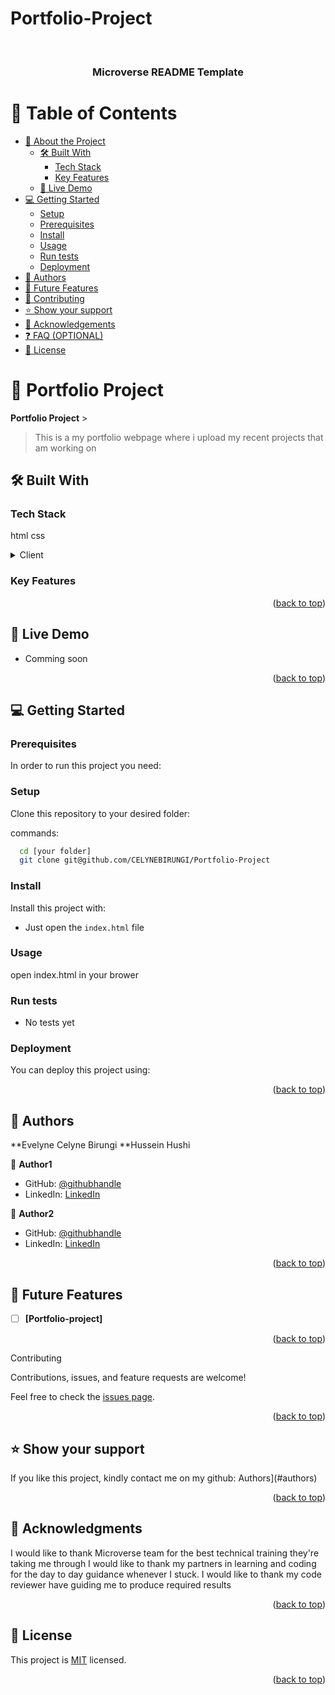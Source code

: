 # Portfolio-Project
<a name="readme-top"></a>

<!--
HOW TO USE:
This is an example of how you may give instructions on setting up your project locally.

Modify this file to match your project and remove sections that don't apply.

REQUIRED SECTIONS:
- Table of Contents
- About the Project
  - Built With
  - Live Demo
- Getting Started
- Authors
- Future Features
- Contributing
- Show your support
- Acknowledgements
- License

OPTIONAL SECTIONS:
- FAQ

After you're finished please remove all the comments and instructions!
-->

<div align="center">
  <!-- You are encouraged to replace this logo with your own! Otherwise you can also remove it. -->
  
  <br/>

  <h3><b>Microverse README Template</b></h3>

</div>

<!-- TABLE OF CONTENTS -->

# 📗 Table of Contents

- [📖 About the Project](#about-project)
  - [🛠 Built With](#built-with)
    - [Tech Stack](#tech-stack)
    - [Key Features](#key-features)
  - [🚀 Live Demo](#live-demo)
- [💻 Getting Started](#getting-started)
  - [Setup](#setup)
  - [Prerequisites](#prerequisites)
  - [Install](#install)
  - [Usage](#usage)
  - [Run tests](#run-tests)
  - [Deployment](#triangular_flag_on_post-deployment)
- [👥 Authors](#authors)
- [🔭 Future Features](#future-features)
- [🤝 Contributing](#contributing)
- [⭐️ Show your support](#support)
- [🙏 Acknowledgements](#acknowledgements)
- [❓ FAQ (OPTIONAL)](#faq)
- [📝 License](#license)

<!-- PROJECT DESCRIPTION -->

# 📖 Portfolio Project <a name="about-project"></a>


**Portfolio Project** >
> This is a my portfolio webpage where i upload my recent projects that am working on


## 🛠 Built With <a name="built-with"></a>

### Tech Stack <a name="tech-stack"></a>
html 
css

<details>
  <summary>Client</summary>
  <ul>
    <li><a href="#">HTML</a></li>
     <li><a href="#">CSS</a></li>
  </ul>
</details>

<!-- Features -->

### Key Features <a name="key-features"></a>
   



<p align="right">(<a href="#readme-top">back to top</a>)</p>

<!-- LIVE DEMO -->

## 🚀 Live Demo <a name="live-demo"></a>


- Comming soon

<p align="right">(<a href="#readme-top">back to top</a>)</p>

<!-- GETTING STARTED -->

## 💻 Getting Started <a name="getting-started"></a>


### Prerequisites

In order to run this project you need:

<!--
Example command:

```sh
 gem install rails
```
 -->

### Setup

Clone this repository to your desired folder:


 commands:

```sh
  cd [your folder]
  git clone git@github.com/CELYNEBIRUNGI/Portfolio-Project
```


### Install

Install this project with:

- Just open the `index.html` file


### Usage
open index.html in your brower


### Run tests
- No tests yet

 
### Deployment

You can deploy this project using:

<p align="right">(<a href="#readme-top">back to top</a>)</p>

<!-- AUTHORS -->

## 👥 Authors <a name="authors"></a>

**Evelyne Celyne Birungi
**Hussein Hushi

👤 **Author1**

- GitHub: [@githubhandle](https://github.com/CELYNEBIRUNGI)
- LinkedIn: [LinkedIn](https://www.linkedin.com/in/evelyne-celyne-birungi-7b3178164/)

👤 **Author2**

- GitHub: [@githubhandle](https://github.com/husush23)
- LinkedIn: [LinkedIn](https://www.linkedin.com/in/hussein-kadare-8aa1361a8/)



<p align="right">(<a href="#readme-top">back to top</a>)</p>

<!-- FUTURE FEATURES -->

## 🔭 Future Features <a name="future-features"></a>

- [ ] **[Portfolio-project]**


<p align="right">(<a href="#readme-top">back to top</a>)</p>

<!-- CONTRIBUTING -->

Contributing <a name="contributing"></a>

Contributions, issues, and feature requests are welcome!

Feel free to check the [issues page](../../issues/).

<p align="right">(<a href="#readme-top">back to top</a>)</p> 

<!-- SUPPORT -->

## ⭐️ Show your support <a name="support"></a>

If you like this project, kindly contact me on my github: Authors](#authors)

<p align="right">(<a href="#readme-top">back to top</a>)</p>



<!-- ACKNOWLEDGEMENTS -->

## 🙏 Acknowledgments <a name="acknowledgements"></a>

I would like to thank Microverse team for the best technical training they're taking me through
I would like to thank my partners in learning and coding for the day to day guidance whenever I stuck. 
I would like to thank my code reviewer have guiding me to produce required results


<p align="right">(<a href="#readme-top">back to top</a>)</p>



<!-- LICENSE -->

## 📝 License <a name="license"></a>

This project is [MIT](MIT.md) licensed.


<p align="right">(<a href="#readme-top">back to top</a>)</p>

